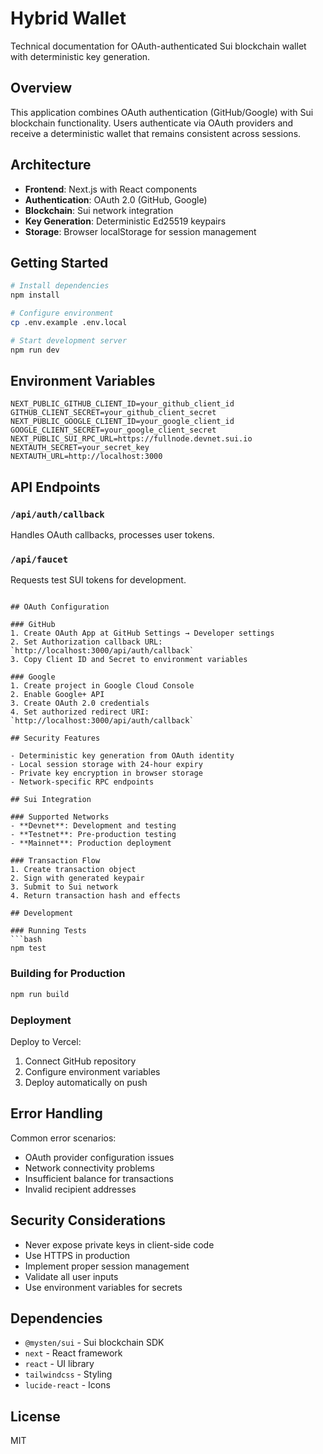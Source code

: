 # Hybrid Wallet

Technical documentation for OAuth-authenticated Sui blockchain wallet with deterministic key generation.

## Overview

This application combines OAuth authentication (GitHub/Google) with Sui blockchain functionality. Users authenticate via OAuth providers and receive a deterministic wallet that remains consistent across sessions.

## Architecture

- **Frontend**: Next.js with React components
- **Authentication**: OAuth 2.0 (GitHub, Google)
- **Blockchain**: Sui network integration
- **Key Generation**: Deterministic Ed25519 keypairs
- **Storage**: Browser localStorage for session management

## Getting Started

```bash
# Install dependencies
npm install

# Configure environment
cp .env.example .env.local

# Start development server
npm run dev
```

## Environment Variables

```env
NEXT_PUBLIC_GITHUB_CLIENT_ID=your_github_client_id
GITHUB_CLIENT_SECRET=your_github_client_secret
NEXT_PUBLIC_GOOGLE_CLIENT_ID=your_google_client_id
GOOGLE_CLIENT_SECRET=your_google_client_secret
NEXT_PUBLIC_SUI_RPC_URL=https://fullnode.devnet.sui.io
NEXTAUTH_SECRET=your_secret_key
NEXTAUTH_URL=http://localhost:3000
```

## API Endpoints

### `/api/auth/callback`
Handles OAuth callbacks, processes user tokens.

### `/api/faucet`
Requests test SUI tokens for development.


```

## OAuth Configuration

### GitHub
1. Create OAuth App at GitHub Settings → Developer settings
2. Set Authorization callback URL: `http://localhost:3000/api/auth/callback`
3. Copy Client ID and Secret to environment variables

### Google
1. Create project in Google Cloud Console
2. Enable Google+ API
3. Create OAuth 2.0 credentials
4. Set authorized redirect URI: `http://localhost:3000/api/auth/callback`

## Security Features

- Deterministic key generation from OAuth identity
- Local session storage with 24-hour expiry
- Private key encryption in browser storage
- Network-specific RPC endpoints

## Sui Integration

### Supported Networks
- **Devnet**: Development and testing
- **Testnet**: Pre-production testing
- **Mainnet**: Production deployment

### Transaction Flow
1. Create transaction object
2. Sign with generated keypair
3. Submit to Sui network
4. Return transaction hash and effects

## Development

### Running Tests
```bash
npm test
```

### Building for Production
```bash
npm run build
```

### Deployment
Deploy to Vercel:
1. Connect GitHub repository
2. Configure environment variables
3. Deploy automatically on push

## Error Handling

Common error scenarios:
- OAuth provider configuration issues
- Network connectivity problems
- Insufficient balance for transactions
- Invalid recipient addresses

## Security Considerations

- Never expose private keys in client-side code
- Use HTTPS in production
- Implement proper session management
- Validate all user inputs
- Use environment variables for secrets

## Dependencies

- `@mysten/sui` - Sui blockchain SDK
- `next` - React framework
- `react` - UI library
- `tailwindcss` - Styling
- `lucide-react` - Icons

## License

MIT